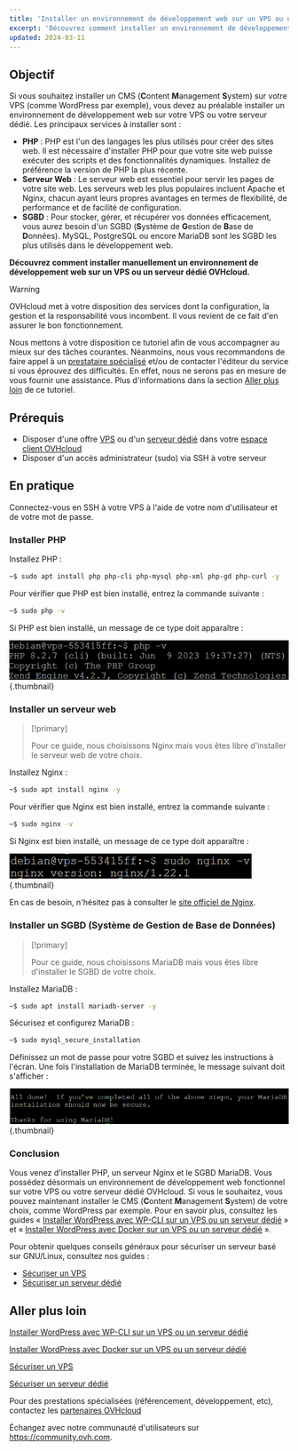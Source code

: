 ```yaml
---
title: 'Installer un environnement de développement web sur un VPS ou un serveur dédié'
excerpt: 'Découvrez comment installer un environnement de développement web sur un VPS ou un serveur dédié OVHcloud'
updated: 2024-03-11
---
```


## Objectif

Si vous souhaitez installer un CMS (**C**ontent **M**anagement **S**ystem) sur votre VPS (comme WordPress par exemple), vous devez au préalable installer un environnement de développement web sur votre VPS ou votre serveur dédié. Les principaux services à installer sont :

- **PHP** : PHP est l'un des langages les plus utilisés pour créer des sites web. Il est nécessaire d'installer PHP pour que votre site web puisse exécuter des scripts et des fonctionnalités dynamiques. Installez de préférence la version de PHP la plus récente.
- **Serveur Web** : Le serveur web est essentiel pour servir les pages de votre site web. Les serveurs web les plus populaires incluent Apache et Nginx, chacun ayant leurs propres avantages en termes de flexibilité, de performance et de facilité de configuration.
- **SGBD** : Pour stocker, gérer, et récupérer vos données efficacement, vous aurez besoin d'un SGBD (**S**ystème de **G**estion de **B**ase de **D**onnées). MySQL, PostgreSQL ou encore MariaDB sont les SGBD les plus utilisés dans le développement web.

**Découvrez comment installer manuellement un environnement de développement web sur un VPS ou un serveur dédié OVHcloud.**

> [!warning]
>
> OVHcloud met à votre disposition des services dont la configuration, la gestion et la responsabilité vous incombent. Il vous revient de ce fait d'en assurer le bon fonctionnement.
>
> Nous mettons à votre disposition ce tutoriel afin de vous accompagner au mieux sur des tâches courantes. Néanmoins, nous vous recommandons de faire appel à un [prestataire spécialisé](https://partner.ovhcloud.com/fr/directory/) et/ou de contacter l'éditeur du service si vous éprouvez des difficultés. En effet, nous ne serons pas en mesure de vous fournir une assistance. Plus d'informations dans la section [Aller plus loin](#gofurther) de ce tutoriel.
>

## Prérequis

- Disposer d'une offre [VPS](https://www.ovhcloud.com/fr/vps/) ou d'un [serveur dédié](https://www.ovhcloud.com/fr/bare-metal/) dans votre [espace client OVHcloud](https://www.ovh.com/auth/?action=gotomanager&from=https://www.ovh.com/fr/&ovhSubsidiary=fr)
- Disposer d'un accès administrateur (sudo) via SSH à votre serveur

## En pratique

Connectez-vous en SSH à votre VPS à l'aide de votre nom d'utilisateur et de votre mot de passe.

### Installer PHP

Installez PHP :

```sh
~$ sudo apt install php php-cli php-mysql php-xml php-gd php-curl -y
```

Pour vérifier que PHP est bien installé, entrez la commande suivante :

```sh
~$ sudo php -v
```

Si PHP est bien installé, un message de ce type doit apparaître :

![env dev web](images/result_php_v.png){.thumbnail}

### Installer un serveur web

> [!primary]
>
> Pour ce guide, nous choisissons Nginx mais vous êtes libre d'installer le serveur web de votre choix.
>

Installez Nginx :

```sh
~$ sudo apt install nginx -y
```

Pour vérifier que Nginx est bien installé, entrez la commande suivante :

```sh
~$ sudo nginx -v
```

Si Nginx est bien installé, un message de ce type doit apparaître :

![env dev web](images/result_nginx_v.png){.thumbnail}

En cas de besoin, n'hésitez pas à consulter le [site officiel de Nginx](https://www.nginx.com/).

### Installer un SGBD (**S**ystème de **G**estion de **B**ase de **D**onnées)

> [!primary]
>
> Pour ce guide, nous choisissons MariaDB mais vous êtes libre d'installer le SGBD de votre choix.
>

Installez MariaDB :

```sh
~$ sudo apt install mariadb-server -y
```

Sécurisez et configurez MariaDB :

```sh
~$ sudo mysql_secure_installation
```

Définissez un mot de passe pour votre SGBD et suivez les instructions à l'écran. Une fois l'installation de MariaDB terminée, le message suivant doit s'afficher :

![env dev web](images/success_msg_mariadb.png){.thumbnail}

### Conclusion

Vous venez d'installer PHP, un serveur Nginx et le SGBD MariaDB. Vous possédez désormais un environnement de développement web fonctionnel sur votre VPS ou votre serveur dédié OVHcloud. Si vous le souhaitez, vous pouvez maintenant installer le CMS (**C**ontent **M**anagement **S**ystem) de votre choix, comme WordPress par exemple. Pour en savoir plus, consultez les guides « [Installer WordPress avec WP-CLI sur un VPS ou un serveur dédié](/pages/bare_metal_cloud/virtual_private_servers/install_wordpress_site_on_vps) » et « [Installer WordPress avec Docker sur un VPS ou un serveur dédié](/pages/bare_metal_cloud/virtual_private_servers/install_wordpress_docker_on_vps) ».

Pour obtenir quelques conseils généraux pour sécuriser un serveur basé sur GNU/Linux, consultez nos guides :

- [Sécuriser un VPS](/pages/bare_metal_cloud/virtual_private_servers/secure_your_vps)
- [Sécuriser un serveur dédié](/pages/bare_metal_cloud/dedicated_servers/securing-a-dedicated-server)

## Aller plus loin <a name="go-further"></a>

[Installer WordPress avec WP-CLI sur un VPS ou un serveur dédié](/pages/bare_metal_cloud/virtual_private_servers/install_wordpress_site_on_vps)

[Installer WordPress avec Docker sur un VPS ou un serveur dédié](/pages/bare_metal_cloud/virtual_private_servers/install_wordpress_docker_on_vps)

[Sécuriser un VPS](/pages/bare_metal_cloud/virtual_private_servers/secure_your_vps)

[Sécuriser un serveur dédié](/pages/bare_metal_cloud/dedicated_servers/securing-a-dedicated-server)

Pour des prestations spécialisées (référencement, développement, etc), contactez les [partenaires OVHcloud](https://partner.ovhcloud.com/fr/directory/)

Échangez avec notre communauté d'utilisateurs sur <https://community.ovh.com>.